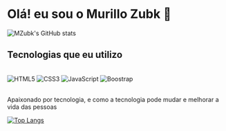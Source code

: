 
<h1>Olá! eu sou o Murillo Zubk 👋</h1>

![MZubk's GitHub stats](https://github-readme-stats.vercel.app/api?username=mzubk&show_icons=true&theme=tokyonight)

<h2>Tecnologias que eu utilizo</h2>

<div style="display: inline_block"><br/>
    <img aling="center" alt="HTML5" src="https://img.shields.io/badge/HTML5-E34F26?style=for-the-badge&logo=html5&logoColor=white">
    <img aling="center" alt="CSS3" src="https://img.shields.io/badge/CSS3-1572B6?style=for-the-badge&logo=css3&logoColor=white">
    <img aling="center" alt="JavaScript" src="https://img.shields.io/badge/JavaScript-323330?style=for-the-badge&logo=javascript&logoColor=F7DF1E">
    <img aling="center" alt="Boostrap" src="https://img.shields.io/badge/Bootstrap-563D7C?style=for-the-badge&logo=bootstrap&logoColor=white">
</div><br/>

Apaixonado por tecnologia, e como a tecnologia pode mudar e melhorar a vida das pessoas<br/>

[![Top Langs](https://github-readme-stats.vercel.app/api/top-langs/?username=mzubk&layout=compact)](https://github.com/anuraghazra/github-readme-stats)<br/>

